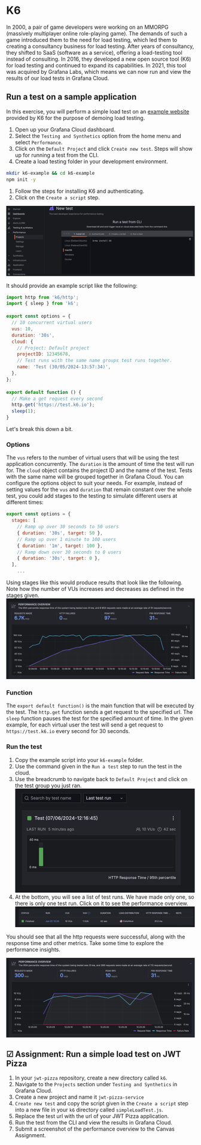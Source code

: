 # K6

In 2000, a pair of game developers were working on an MMORPG (massively multiplayer online role-playing game). The demands of such a game introduced them to the need for load testing, which led them to creating a consultancy business for load testing.
After years of consultancy, they shifted to SaaS (software as a service), offering a load-testing tool instead of consulting. In 2016, they developed a new open source tool (K6) for load testing and continued to expand its capabilities. In 2021, this tool was acquired by Grafana Labs, which means we can now run and view the results of our load tests in Grafana Cloud.

## Run a test on a sample application

In this exercise, you will perform a simple load test on an [example website](https://test.k6.io) provided by K6 for the purpose of demoing load testing.

1. Open up your Grafana Cloud dashboard.
1. Select the `Testing and Synthetics` option from the home menu and select `Performance`.
1. Click on the `Default Project` and click `Create new test`. Steps will show up for running a test from the CLI.
1. Create a load testing folder in your development environment.

```sh
mkdir k6-example && cd k6-example
npm init -y
```

1. Follow the steps for installing K6 and authenticating.
1. Click on the `Create a script` step.

![testCliSteps](./testCliSteps.png)

It should provide an example script like the following:

```javascript
import http from 'k6/http';
import { sleep } from 'k6';

export const options = {
  // 10 concurrent virtual users
  vus: 10,
  duration: '30s',
  cloud: {
    // Project: Default project
    projectID: 12345678,
    // Test runs with the same name groups test runs together.
    name: 'Test (30/05/2024-13:57:34)',
  },
};

export default function () {
  // Make a get request every second
  http.get('https://test.k6.io');
  sleep(1);
}
```

Let's break this down a bit.

### Options

The `vus` refers to the number of virtual users that will be using the test application concurrently. The `duration` is the amount of time the test will run for. The `cloud` object contains the project ID and the name of the test. Tests with the same name will be grouped together in Grafana Cloud. You can configure the options object to suit your needs. For example, instead of setting values for the `vus` and `duration` that remain constant over the whole test, you could add stages to the testing to simulate different users at different times:

```javascript
export const options = {
  stages: [
    // Ramp up over 30 seconds to 50 users
    { duration: '30s', target: 50 },
    // Ramp up over 1 minute to 100 users
    { duration: '1m', target: 100 },
    // Ramp down over 30 seconds to 0 users
    { duration: '30s', target: 0 },
  ],
    ...
```

Using stages like this would produce results that look like the following. Note how the number of VUs increases and decreases as defined in the stages given.
![stagesResults](stagesTest.png)

### Function

The `export default function()` is the main function that will be executed by the test.
The `http.get` function sends a get request to the specified url. The `sleep` function pauses the test for the specified amount of time.
In the given example, for each virtual user the test will send a get request to `https://test.k6.io` every second for 30 seconds.

### Run the test

1. Copy the example script into your `k6-example` folder.
1. Use the command given in the `Run a test` step to run the test in the cloud.
1. Use the breadcrumb to navigate back to `Default Project` and click on the test group you just ran.
   ![testGroup](testGroup.png)
1. At the bottom, you will see a list of test runs. We have made only one, so there is only one test run. Click on it to see the performance overview.
   ![testRuns](testRuns.png)

You should see that all the http requests were successful, along with the response time and other metrics. Take some time to explore the performance insights.

![performanceOverview](samplePerformanceOverview.png)

## ☑ Assignment: Run a simple load test on JWT Pizza

1. In your `jwt-pizza` repository, create a new directory called `k6`.
1. Navigate to the `Projects` section under `Testing and Synthetics` in Grafana Cloud.
1. Create a new project and name it `jwt-pizza-service`
1. `Create new test` and copy the script given in the `Create a script` step into a new file in your `k6` directory called `simpleLoadTest.js`.
1. Replace the test url with the url of your JWT Pizza application.
1. Run the test from the CLI and view the results in Grafana Cloud.
1. Submit a screenshot of the performance overview to the Canvas Assignment.
